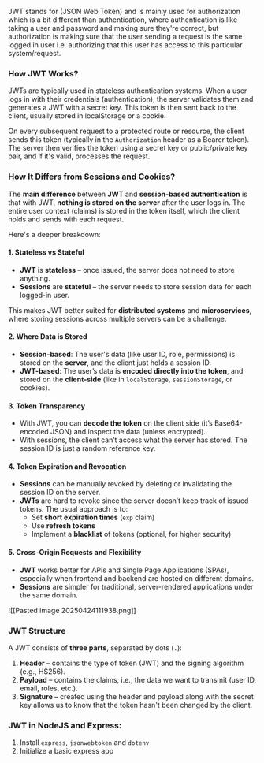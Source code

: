 
JWT stands for (JSON Web Token) and is mainly used for authorization which is a bit different than authentication, where authentication is like taking a user and password and making sure they're correct, but authorization is making sure that the user sending a request is the same logged in user i.e. authorizing that this user has access to this particular system/request.

### **How JWT Works?**

JWTs are typically used in stateless authentication systems. When a user logs in with their credentials (authentication), the server validates them and generates a JWT with a secret key. This token is then sent back to the client, usually stored in localStorage or a cookie.

On every subsequent request to a protected route or resource, the client sends this token (typically in the `Authorization` header as a Bearer token). The server then verifies the token using a secret key or public/private key pair, and if it's valid, processes the request.

### **How It Differs from Sessions and Cookies?**

The **main difference** between **JWT** and **session-based authentication** is that with JWT, **nothing is stored on the server** after the user logs in. The entire user context (claims) is stored in the token itself, which the client holds and sends with each request.

Here's a deeper breakdown:
#### 1. **Stateless vs Stateful**

- **JWT** is **stateless** – once issued, the server does not need to store anything.
- **Sessions** are **stateful** – the server needs to store session data for each logged-in user.

This makes JWT better suited for **distributed systems** and **microservices**, where storing sessions across multiple servers can be a challenge.
#### 2. **Where Data is Stored**

- **Session-based**: The user's data (like user ID, role, permissions) is stored on the **server**, and the client just holds a session ID.
- **JWT-based**: The user’s data is **encoded directly into the token**, and stored on the **client-side** (like in `localStorage`, `sessionStorage`, or cookies).
#### 3. **Token Transparency**

- With JWT, you can **decode the token** on the client side (it’s Base64-encoded JSON) and inspect the data (unless encrypted).
- With sessions, the client can’t access what the server has stored. The session ID is just a random reference key.

#### 4. **Token Expiration and Revocation**

- **Sessions** can be manually revoked by deleting or invalidating the session ID on the server.
- **JWTs** are hard to revoke since the server doesn’t keep track of issued tokens. The usual approach is to:
    - Set **short expiration times** (`exp` claim)
    - Use **refresh tokens**
    - Implement a **blacklist** of tokens (optional, for higher security)

#### 5. **Cross-Origin Requests and Flexibility**

- **JWT** works better for APIs and Single Page Applications (SPAs), especially when frontend and backend are hosted on different domains.
- **Sessions** are simpler for traditional, server-rendered applications under the same domain.

![[Pasted image 20250424111938.png]]

### **JWT Structure**

A JWT consists of **three parts**, separated by dots (`.`):

1. **Header** – contains the type of token (JWT) and the signing algorithm (e.g., HS256).
2. **Payload** – contains the claims, i.e., the data we want to transmit (user ID, email, roles, etc.).
3. **Signature** – created using the header and payload along with the secret key allows us to know that the token hasn't been changed by the client.


### **JWT in NodeJS and Express**:

1. Install `express`, `jsonwebtoken` and `dotenv`
2. Initialize a basic express app 
